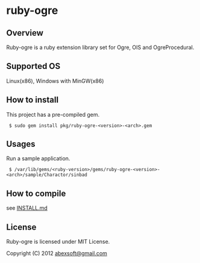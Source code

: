 ruby-ogre
=================

Overview
----
Ruby-ogre is a ruby extension library set for Ogre, OIS and OgreProcedural.


Supported OS
------
Linux(x86), Windows with MinGW(x86)


How to install
----
This project has a pre-compiled gem.  

     $ sudo gem install pkg/ruby-ogre-<version>-<arch>.gem


Usages
-----
Run a sample application.

     $ /var/lib/gems/<ruby-version>/gems/ruby-ogre-<version>-<arch>/sample/Charactor/sinbad


How to compile
----
see [INSTALL.md](https://github.com/abexsoft/ruby-ogre/blob/master/INSTALL.md)


License
----------
Ruby-ogre is licensed under MIT License.

Copyright (C) 2012 abexsoft@gmail.com



